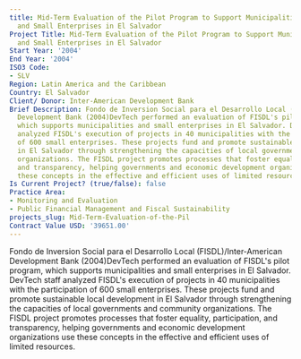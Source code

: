 ```yaml
---
title: Mid-Term Evaluation of the Pilot Program to Support Municipalities
  and Small Enterprises in El Salvador
Project Title: Mid-Term Evaluation of the Pilot Program to Support Municipalities
  and Small Enterprises in El Salvador
Start Year: '2004'
End Year: '2004'
ISO3 Code:
- SLV
Region: Latin America and the Caribbean
Country: El Salvador
Client/ Donor: Inter-American Development Bank
Brief Description: Fondo de Inversion Social para el Desarrollo Local (FISDL)/Inter-American
  Development Bank (2004)DevTech performed an evaluation of FISDL's pilot program,
  which supports municipalities and small enterprises in El Salvador. DevTech staff
  analyzed FISDL's execution of projects in 40 municipalities with the participation
  of 600 small enterprises. These projects fund and promote sustainable local development
  in El Salvador through strengthening the capacities of local governments and community
  organizations. The FISDL project promotes processes that foster equality, participation,
  and transparency, helping governments and economic development organizations use
  these concepts in the effective and efficient uses of limited resources.
Is Current Project? (true/false): false
Practice Area:
- Monitoring and Evaluation
- Public Financial Management and Fiscal Sustainability
projects_slug: Mid-Term-Evaluation-of-the-Pil
Contract Value USD: '39651.00'
---
```


Fondo de Inversion Social para el Desarrollo Local (FISDL)/Inter-American Development Bank (2004)DevTech performed an evaluation of FISDL's pilot program, which supports municipalities and small enterprises in El Salvador. DevTech staff analyzed FISDL's execution of projects in 40 municipalities with the participation of 600 small enterprises. These projects fund and promote sustainable local development in El Salvador through strengthening the capacities of local governments and community organizations. The FISDL project promotes processes that foster equality, participation, and transparency, helping governments and economic development organizations use these concepts in the effective and efficient uses of limited resources.